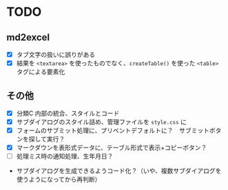 # TODO

## md2excel

- [x] タブ文字の扱いに誤りがある
- [x] 結果を `<textarea>` を使ったものでなく、`createTable()` を使った `<table>` タグによる要素化

## その他

- [x] 分類C 内部の統合、スタイルとコード
- [x] サブダイアログのスタイル詰め、管理ファイルを `style.css` に
- [x] フォームのサブミット処理に、プリベントデフォルトに？　サブミットボタンを探して実行？
- [x] マークダウンを表形式データに、テーブル形式で表示+コピーボタン？
- [ ] 処理ミス時の通知処理、生年月日？
- サブダイアログを生成できるようコード化？（いや、複数サブダイアログを使うようになってから再判断）
